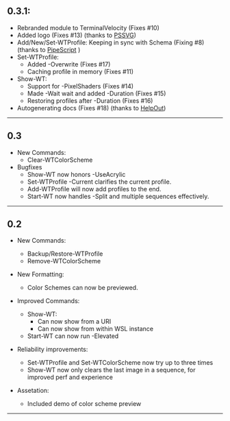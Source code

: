 ## 0.3.1:

* Rebranded module to TerminalVelocity (Fixes #10)
* Added logo (Fixes #13) (thanks to [PSSVG](https://pssvg.start-automating.com))
* Add/New/Set-WTProfile:  Keeping in sync with Schema (Fixing #8) (thanks to [PipeScript](https://github.com/StartAutomating/PipeScript) )
* Set-WTProfile:
  * Added -Overwrite (Fixes #17)
  * Caching profile in memory (Fixes #11)
* Show-WT:
  * Support for -PixelShaders (Fixes #14)
  * Made -Wait wait and added -Duration (Fixes #15)
  * Restoring profiles after -Duration (Fixes #16)
* Autogenerating docs (Fixes #18) (thanks to [HelpOut](https://github.com/StartAutomating/HelpOut))

---

## 0.3

* New Commands:
  * Clear-WTColorScheme
* Bugfixes
  * Show-WT now honors -UseAcrylic
  * Set-WTProfile -Current clarifies the current profile.
  * Add-WTProfile will now add profiles to the end.
  * Start-WT now handles -Split and multiple sequences effectively.

---

## 0.2
* New Commands:
  * Backup/Restore-WTProfile
  * Remove-WTColorScheme

* New Formatting:
  * Color Schemes can now be previewed.

* Improved Commands:
  * Show-WT:
    * Can now show from a URI
    * Can now show from within WSL instance
  * Start-WT can now run -Elevated

* Reliability improvements:
  * Set-WTProfile and Set-WTColorScheme now try up to three times
  * Show-WT now only clears the last image in a sequence, for improved perf and experience

* Assetation:
  * Included demo of color scheme preview

---

